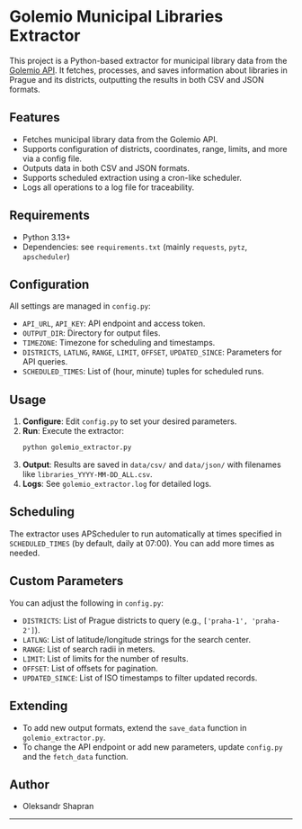 # Golemio Municipal Libraries Extractor

This project is a Python-based extractor for municipal library data from the [Golemio API](https://api.golemio.cz/). It fetches, processes, and saves information about libraries in Prague and its districts, outputting the results in both CSV and JSON formats.

## Features
- Fetches municipal library data from the Golemio API.
- Supports configuration of districts, coordinates, range, limits, and more via a config file.
- Outputs data in both CSV and JSON formats.
- Supports scheduled extraction using a cron-like scheduler.
- Logs all operations to a log file for traceability.

## Requirements
- Python 3.13+
- Dependencies: see `requirements.txt` (mainly `requests`, `pytz`, `apscheduler`)

## Configuration
All settings are managed in `config.py`:
- `API_URL`, `API_KEY`: API endpoint and access token.
- `OUTPUT_DIR`: Directory for output files.
- `TIMEZONE`: Timezone for scheduling and timestamps.
- `DISTRICTS`, `LATLNG`, `RANGE`, `LIMIT`, `OFFSET`, `UPDATED_SINCE`: Parameters for API queries.
- `SCHEDULED_TIMES`: List of (hour, minute) tuples for scheduled runs.

## Usage
1. **Configure**: Edit `config.py` to set your desired parameters.
2. **Run**: Execute the extractor:
   ```bash
   python golemio_extractor.py
   ```
3. **Output**: Results are saved in `data/csv/` and `data/json/` with filenames like `libraries_YYYY-MM-DD_ALL.csv`.
4. **Logs**: See `golemio_extractor.log` for detailed logs.

## Scheduling
The extractor uses APScheduler to run automatically at times specified in `SCHEDULED_TIMES` (by default, daily at 07:00). You can add more times as needed.

## Custom Parameters
You can adjust the following in `config.py`:
- `DISTRICTS`: List of Prague districts to query (e.g., `['praha-1', 'praha-2']`).
- `LATLNG`: List of latitude/longitude strings for the search center.
- `RANGE`: List of search radii in meters.
- `LIMIT`: List of limits for the number of results.
- `OFFSET`: List of offsets for pagination.
- `UPDATED_SINCE`: List of ISO timestamps to filter updated records.

## Extending
- To add new output formats, extend the `save_data` function in `golemio_extractor.py`.
- To change the API endpoint or add new parameters, update `config.py` and the `fetch_data` function.

## Author
- Oleksandr Shapran

---
